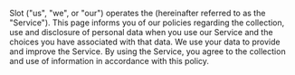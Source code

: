 Slot ("us", "we", or "our") operates the (hereinafter referred to as the "Service").
This page informs you of our policies regarding the collection, use and disclosure of personal data when you use our Service and the choices you have associated with that data.
We use your data to provide and improve the Service. By using the Service, you agree to the collection and use of information in accordance with this policy.

